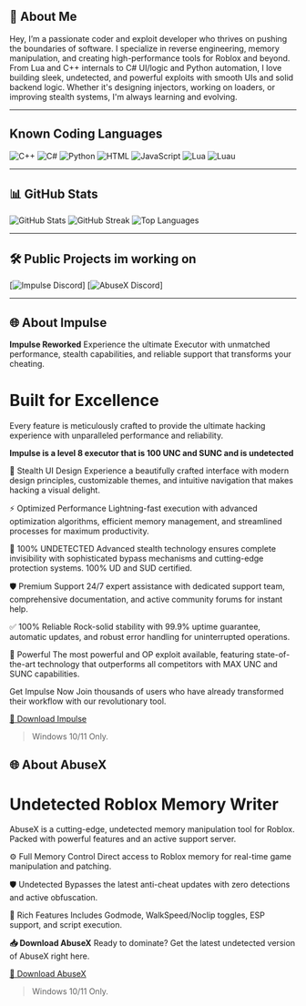 ## 💫 About Me

Hey, I’m a passionate coder and exploit developer who thrives on pushing the boundaries of software. I specialize in reverse engineering, memory manipulation, and creating high-performance tools for Roblox and beyond. From Lua and C++ internals to C# UI/logic and Python automation, I love building sleek, undetected, and powerful exploits with smooth UIs and solid backend logic. Whether it's designing injectors, working on loaders, or improving stealth systems, I'm always learning and evolving.

---

## Known Coding Languages
![C++](https://img.shields.io/badge/C++-00599C?style=for-the-badge&logo=c%2B%2B&logoColor=white)
![C#](https://img.shields.io/badge/C%23-68217A?style=for-the-badge&logo=c-sharp&logoColor=white)
![Python](https://img.shields.io/badge/Python-306998?style=for-the-badge&logo=python&logoColor=white)
![HTML](https://img.shields.io/badge/HTML-E34F26?style=for-the-badge&logo=html5&logoColor=white)
![JavaScript](https://img.shields.io/badge/JavaScript-E34F26?style=for-the-badge&logo=html5&logoColor=white)
![Lua](https://img.shields.io/badge/Lua-00599C?style=for-the-badge&logo=c%2B%2B&logoColor=white)
![Luau](https://img.shields.io/badge/Luau-00599C?style=for-the-badge&logo=c%2B%2B&logoColor=white)

---

## 📊 GitHub Stats

![GitHub Stats](https://github-readme-stats.vercel.app/api?username=pasteisback&theme=dark&hide_border=false&include_all_commits=true&count_private=true)
![GitHub Streak](https://github-readme-streak-stats.herokuapp.com/?user=pasteisback&theme=dark&hide_border=false)
![Top Languages](https://github-readme-stats.vercel.app/api/top-langs/?username=pasteisback&theme=dark&hide_border=false&layout=compact)

---

## 🛠️ Public Projects im working on

[![Impulse Discord](https://discord.gg/cyqZM2xVvk)]
[![AbuseX Discord](https://discord.gg/z8fxkenC4P)]

---

## 🌐 About Impulse

**Impulse Reworked**
Experience the ultimate Executor with unmatched performance, stealth capabilities, and reliable support that transforms your cheating.

# Built for Excellence
Every feature is meticulously crafted to provide the ultimate hacking experience with unparalleled performance and reliability.

**Impulse is a level 8 executor that is 100 UNC and SUNC and is undetected**

🎨
Stealth UI Design
Experience a beautifully crafted interface with modern design principles, customizable themes, and intuitive navigation that makes hacking a visual delight.

⚡
Optimized Performance
Lightning-fast execution with advanced optimization algorithms, efficient memory management, and streamlined processes for maximum productivity.

🔧
100% UNDETECTED
Advanced stealth technology ensures complete invisibility with sophisticated bypass mechanisms and cutting-edge protection systems. 100% UD and SUD certified.

🛡️
Premium Support
24/7 expert assistance with dedicated support team, comprehensive documentation, and active community forums for instant help.

✅
100% Reliable
Rock-solid stability with 99.9% uptime guarantee, automatic updates, and robust error handling for uninterrupted operations.

🚀
Powerful
The most powerful and OP exploit available, featuring state-of-the-art technology that outperforms all competitors with MAX UNC and SUNC capabilities.

Get Impulse Now
Join thousands of users who have already transformed their workflow with our revolutionary tool.

[💾 Download Impulse](https://impulserbx.netlify.app/)
> Windows 10/11 Only.

## 🌐 About AbuseX

# Undetected Roblox Memory Writer
AbuseX is a cutting-edge, undetected memory manipulation tool for Roblox. Packed with powerful features and an active support server.

⚙️ Full Memory Control
Direct access to Roblox memory for real-time game manipulation and patching.

🛡️ Undetected
Bypasses the latest anti-cheat updates with zero detections and active obfuscation.

📌 Rich Features
Includes Godmode, WalkSpeed/Noclip toggles, ESP support, and script execution.

**📥 Download AbuseX**
Ready to dominate? Get the latest undetected version of AbuseX right here.

[💾 Download AbuseX](https://abusex.netlify.app/)
> Windows 10/11 Only.
